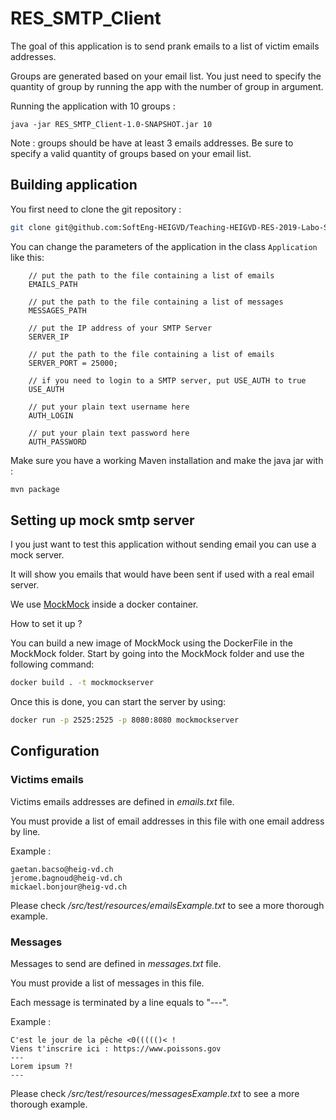 # RES_SMTP_Client
The goal of this application is to send prank emails to a list of victim emails addresses.

Groups are generated based on your email list. You just need to specify the quantity of group by running the app with the number of group in argument.

Running the application with 10 groups :

```
java -jar RES_SMTP_Client-1.0-SNAPSHOT.jar 10
```

Note : groups should be have at least 3 emails addresses. Be sure to specify a valid quantity of groups based on your email list.

## Building application
You first need to clone the git repository :

```sh
git clone git@github.com:SoftEng-HEIGVD/Teaching-HEIGVD-RES-2019-Labo-SMTP.git 
```

You can change the parameters of the application in the class `Application` like this:

```
    // put the path to the file containing a list of emails
    EMAILS_PATH
```
```
    // put the path to the file containing a list of messages
    MESSAGES_PATH
```
```
    // put the IP address of your SMTP Server
    SERVER_IP
```
```
    // put the path to the file containing a list of emails
    SERVER_PORT = 25000;
```
```
    // if you need to login to a SMTP server, put USE_AUTH to true
    USE_AUTH
```
```
    // put your plain text username here
    AUTH_LOGIN
```
```
    // put your plain text password here
    AUTH_PASSWORD
```

Make sure you have a working Maven installation and make the java jar with :

```sh
mvn package
```

## Setting up mock smtp server
I you just want to test this application without sending email you can use a mock server.

It will show you emails that would have been sent if used with a real email server.

We use [MockMock](https://github.com/tweakers/MockMock) inside a docker container.

How to set it up ?

You can build a new image of MockMock using the DockerFile in the MockMock folder.
Start by going into the MockMock folder and use the following command:

```sh
docker build . -t mockmockserver
```

Once this is done, you can start the server by using:

```sh
docker run -p 2525:2525 -p 8080:8080 mockmockserver
```

## Configuration

### Victims emails
Victims emails addresses are defined in *emails.txt* file.

You must provide a list of email addresses in this file with one email address by line.

Example :

```
gaetan.bacso@heig-vd.ch
jerome.bagnoud@heig-vd.ch
mickael.bonjour@heig-vd.ch
```

Please check */src/test/resources/emailsExample.txt* to see a more thorough example.

### Messages
Messages to send are defined in *messages.txt* file.

You must provide a list of messages in this file.

Each message is terminated by a line equals to "---".

Example :

```
C'est le jour de la pêche <0((((()< !
Viens t'inscrire ici : https://www.poissons.gov
---
Lorem ipsum ?!
---
```

Please check */src/test/resources/messagesExample.txt* to see a more thorough example.
